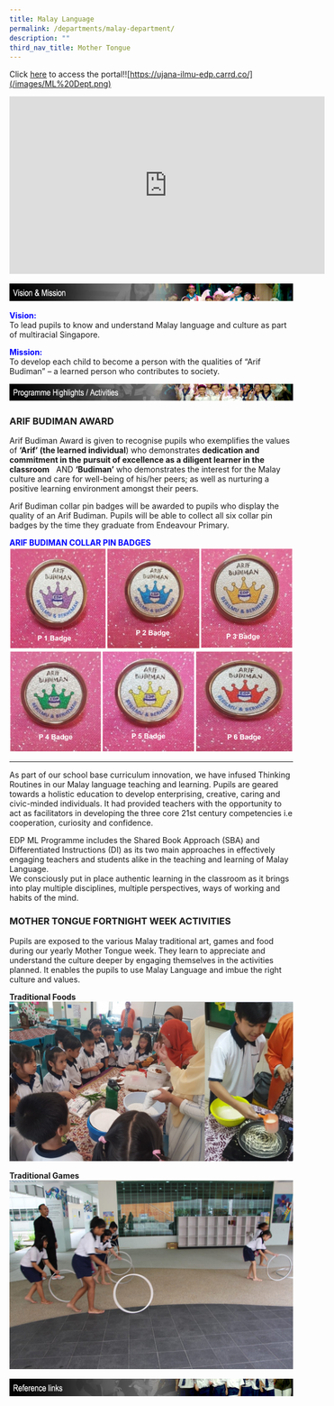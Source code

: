 ```yaml
---
title: Malay Language
permalink: /departments/malay-department/
description: ""
third_nav_title: Mother Tongue
---
```

Click [here](https://ujana-ilmu-edp.carrd.co/) to access the portal!![https://ujana-ilmu-edp.carrd.co/](/images/ML%20Dept.png)

<iframe width="560" height="315" src="https://www.youtube.com/embed/GGALPOO7-MU" title="YouTube video player" frameborder="0" allow="accelerometer; autoplay; clipboard-write; encrypted-media; gyroscope; picture-in-picture; web-share" allowfullscreen></iframe>

![](/images/malay_vision.jpg)

<strong style="color: blue;">Vision:</strong>
<br>
To lead pupils to know and understand Malay language and culture as part of multiracial Singapore.

<strong style="color: blue;">Mission:</strong>
<br>
To develop each child to become a person with the qualities of “Arif Budiman” – a learned person who contributes to society.<br>


![](/images/malay_programme_highlights.jpg)

### **ARIF BUDIMAN AWARD**

Arif Budiman Award is given to recognise pupils who exemplifies the values of **‘Arif’ (the learned individual**) who demonstrates **dedication and commitment in the pursuit of excellence as a diligent learner in the classroom**   AND **‘Budiman’** who demonstrates the interest for the Malay culture and care for well-being of his/her peers; as well as nurturing a positive learning environment amongst their peers.

Arif Budiman collar pin badges will be awarded to pupils who display the quality of an Arif Budiman. Pupils will be able to collect all six collar pin badges by the time they graduate from Endeavour Primary.


<strong style="color: blue;">ARIF BUDIMAN COLLAR PIN BADGES</strong>
<br>
![arif budiman collar pin badges](/images/arif%20budiman%20collar%20pin%20badges.png)

---

As part of our school base curriculum innovation, we have infused Thinking Routines in our Malay language teaching and learning. Pupils are geared towards a holistic education to develop enterprising, creative, caring and civic-minded individuals. It had provided teachers with the opportunity to act as facilitators in developing the three core 21st century competencies i.e cooperation, curiosity and confidence.

EDP ML Programme includes the Shared Book Approach (SBA) and Differentiated Instructions (DI) as its two main approaches in effectively engaging teachers and students alike in the teaching and learning of Malay Language.  
We consciously put in place authentic learning in the classroom as it brings into play multiple disciplines, multiple perspectives, ways of working and habits of the mind.

### **MOTHER TONGUE FORTNIGHT WEEK ACTIVITIES**

Pupils are exposed to the various Malay traditional art, games and food during our yearly Mother Tongue week. They learn to appreciate and understand the culture deeper by engaging themselves in the activities planned. It enables the pupils to use Malay Language and imbue the right culture and values.

**Traditional Foods**
![traditional foods](/images/ML-fortnight-week-traditional-foods-1350x759.png)

**Traditional Games**
![traditional games](/images/Mother-Tongue-Fortnight-Pic-6-1350x900.jpg)

![](/images/malay_links.jpg)